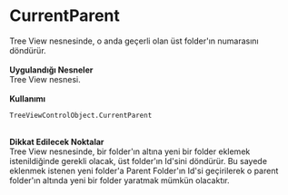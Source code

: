 # CurrentParent

Tree View nesnesinde, o anda geçerli olan üst folder'ın numarasını döndürür.\
\
**Uygulandığı Nesneler**\
Tree View nesnesi.\
\
**Kullanımı**

```
TreeViewControlObject.CurrentParent
```

\
**Dikkat Edilecek Noktalar**\
Tree View nesnesinde, bir folder'ın altına yeni bir folder eklemek istenildiğinde gerekli olacak, üst folder'ın Id'sini döndürür. Bu sayede eklenmek istenen yeni folder'a Parent Folder'ın Id'si geçirilerek o parent folder'ın altında yeni bir folder yaratmak mümkün olacaktır.
